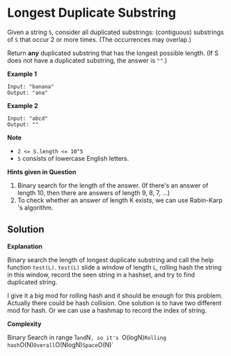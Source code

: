 # Longest Duplicate Substring

Given a string `S`, consider all duplicated substrings: (contiguous) substrings of `S` that occur 2 or more times.  (The occurrences may overlap.)

Return **any** duplicated substring that has the longest possible length.  (If S does not have a duplicated substring, the answer is `""`.)

 **Example 1**
 
 ```
Input: "banana"
Output: "ana"
 ```
 
 **Example 2**
 
 ```
Input: "abcd"
Output: ""
 ```
 
 **Note**
* `2 <= S.length <= 10^5`
* `S` consists of lowercase English letters.
 
 
 **Hints given in Question**
 1. Binary search for the length of the answer. (If there's an answer of length 10, then there are answers of length 9, 8, 7, ...)
 1. To check whether an answer of length K exists, we can use Rabin-Karp 's algorithm.
 
 
 ## Solution
 
 **Explanation**
 
Binary search the length of longest duplicate substring and call the help function `test(L)`.
`test(L)` slide a window of length `L`,
rolling hash the string in this window,
record the seen string in a hashset,
and try to find duplicated string.

I give it a big mod for rolling hash and it should be enough for this problem.
Actually there could be hash collision.
One solution is to have two different mod for hash.
Or we can use a hashmap to record the index of string.

**Complexity**

Binary Search in range 1` and `N`, so it's `O(logN)`
Rolling hash `O(N)`
Overall `O(NlogN)`
Space `O(N)`
